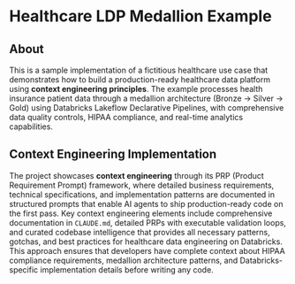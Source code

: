 # Healthcare LDP Medallion Example

## About

This is a sample implementation of a fictitious healthcare use case that demonstrates how to build a production-ready healthcare data platform using **context engineering principles**. The example processes health insurance patient data through a medallion architecture (Bronze → Silver → Gold) using Databricks Lakeflow Declarative Pipelines, with comprehensive data quality controls, HIPAA compliance, and real-time analytics capabilities.

## Context Engineering Implementation

The project showcases **context engineering** through its PRP (Product Requirement Prompt) framework, where detailed business requirements, technical specifications, and implementation patterns are documented in structured prompts that enable AI agents to ship production-ready code on the first pass. Key context engineering elements include comprehensive documentation in `CLAUDE.md`, detailed PRPs with executable validation loops, and curated codebase intelligence that provides all necessary patterns, gotchas, and best practices for healthcare data engineering on Databricks. This approach ensures that developers have complete context about HIPAA compliance requirements, medallion architecture patterns, and Databricks-specific implementation details before writing any code. 
